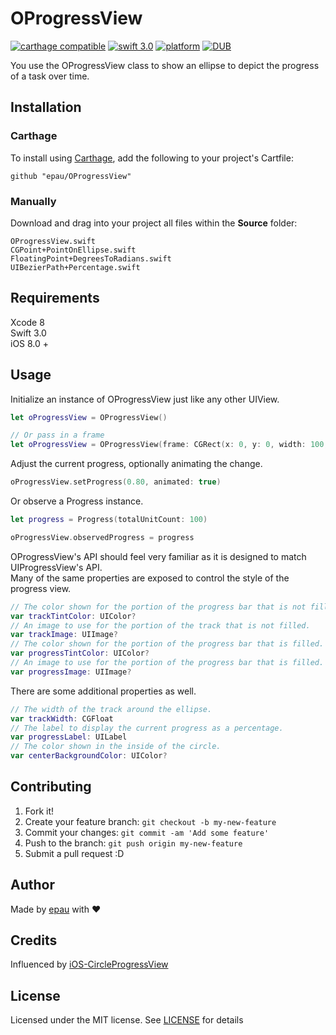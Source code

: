 # OProgressView

[![carthage compatible](https://img.shields.io/badge/Carthage-compatible-4BC51D.svg?style=flat)](https://github.com/Carthage/Carthage)
[![swift 3.0](https://img.shields.io/badge/Swift-3.0-orange.svg?style=flat)](https://developer.apple.com/swift/)
[![platform](https://img.shields.io/badge/platform-iOS-lightgrey.svg?style=flat)](https://github.com/epau/OProgressView)
[![DUB](https://img.shields.io/dub/l/vibe-d.svg)](https://github.com/epau/OProgressView)

You use the OProgressView class to show an ellipse to depict the progress of a task over time.

## Installation

### Carthage
To install using [Carthage](), add the following to your project's Cartfile:
```
github "epau/OProgressView"
```

### Manually
Download and drag into your project all files within the **Source** folder:
```
OProgressView.swift
CGPoint+PointOnEllipse.swift
FloatingPoint+DegreesToRadians.swift
UIBezierPath+Percentage.swift
```

## Requirements

Xcode 8  
Swift 3.0  
iOS 8.0 +

## Usage
Initialize an instance of OProgressView just like any other UIView.
```swift
let oProgressView = OProgressView()

// Or pass in a frame
let oProgressView = OProgressView(frame: CGRect(x: 0, y: 0, width: 100, height: 100))

```

Adjust the current progress, optionally animating the change.
```swift
oProgressView.setProgress(0.80, animated: true)
```

Or observe a Progress instance.
```swift
let progress = Progress(totalUnitCount: 100)

oProgressView.observedProgress = progress
```

OProgressView's API should feel very familiar as it is designed to match UIProgressView's API.  
Many of the same properties are exposed to control the style of the progress view.
```swift
// The color shown for the portion of the progress bar that is not filled.
var trackTintColor: UIColor?
// An image to use for the portion of the track that is not filled.
var trackImage: UIImage?
// The color shown for the portion of the progress bar that is filled.
var progressTintColor: UIColor?
// An image to use for the portion of the progress bar that is filled.
var progressImage: UIImage?
```

There are some additional properties as well.
```swift
// The width of the track around the ellipse.
var trackWidth: CGFloat
// The label to display the current progress as a percentage.
var progressLabel: UILabel
// The color shown in the inside of the circle.
var centerBackgroundColor: UIColor?
```

## Contributing
1. Fork it!
2. Create your feature branch: `git checkout -b my-new-feature`
3. Commit your changes: `git commit -am 'Add some feature'`
4. Push to the branch: `git push origin my-new-feature`
5. Submit a pull request :D

## Author
Made by [epau](https://github.com/epau) with ❤️

## Credits
Influenced by [iOS-CircleProgressView](https://github.com/CardinalNow/iOS-CircleProgressView)

## License

Licensed under the MIT license. See [LICENSE](https://github.com/epau/OProgressView/blob/master/LICENSE) for details
